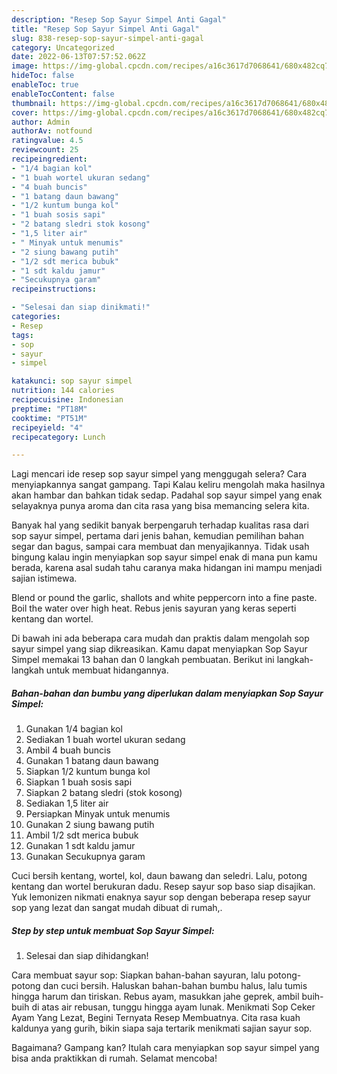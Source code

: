 ```yaml
---
description: "Resep Sop Sayur Simpel Anti Gagal"
title: "Resep Sop Sayur Simpel Anti Gagal"
slug: 838-resep-sop-sayur-simpel-anti-gagal
category: Uncategorized
date: 2022-06-13T07:57:52.062Z
image: https://img-global.cpcdn.com/recipes/a16c3617d7068641/680x482cq70/sop-sayur-simpel-foto-resep-utama.jpg
hideToc: false
enableToc: true
enableTocContent: false
thumbnail: https://img-global.cpcdn.com/recipes/a16c3617d7068641/680x482cq70/sop-sayur-simpel-foto-resep-utama.jpg
cover: https://img-global.cpcdn.com/recipes/a16c3617d7068641/680x482cq70/sop-sayur-simpel-foto-resep-utama.jpg
author: Admin
authorAv: notfound
ratingvalue: 4.5
reviewcount: 25
recipeingredient:
- "1/4 bagian kol"
- "1 buah wortel ukuran sedang"
- "4 buah buncis"
- "1 batang daun bawang"
- "1/2 kuntum bunga kol"
- "1 buah sosis sapi"
- "2 batang sledri stok kosong"
- "1,5 liter air"
- " Minyak untuk menumis"
- "2 siung bawang putih"
- "1/2 sdt merica bubuk"
- "1 sdt kaldu jamur"
- "Secukupnya garam"
recipeinstructions:

- "Selesai dan siap dinikmati!"
categories:
- Resep
tags:
- sop
- sayur
- simpel

katakunci: sop sayur simpel 
nutrition: 144 calories
recipecuisine: Indonesian
preptime: "PT18M"
cooktime: "PT51M"
recipeyield: "4"
recipecategory: Lunch

---
```



Lagi mencari ide resep sop sayur simpel yang menggugah selera? Cara menyiapkannya sangat gampang. Tapi Kalau keliru mengolah maka hasilnya akan hambar dan bahkan tidak sedap. Padahal sop sayur simpel yang enak selayaknya punya aroma dan cita rasa yang bisa memancing selera kita.


Banyak hal yang sedikit banyak berpengaruh terhadap kualitas rasa dari sop sayur simpel, pertama dari jenis bahan, kemudian pemilihan bahan segar dan bagus, sampai cara membuat dan menyajikannya. Tidak usah bingung kalau ingin menyiapkan sop sayur simpel enak di mana pun kamu berada, karena asal sudah tahu caranya maka hidangan ini mampu menjadi sajian istimewa.

Blend or pound the garlic, shallots and white peppercorn into a fine paste. Boil the water over high heat. Rebus jenis sayuran yang keras seperti kentang dan wortel.


Di bawah ini ada beberapa cara mudah dan praktis dalam mengolah sop sayur simpel yang siap dikreasikan. Kamu dapat menyiapkan Sop Sayur Simpel memakai 13 bahan dan 0 langkah pembuatan. Berikut ini langkah-langkah untuk membuat hidangannya.

<!--inarticleads1-->

##### Bahan-bahan dan bumbu yang diperlukan dalam menyiapkan Sop Sayur Simpel:

1. Gunakan 1/4 bagian kol
1. Sediakan 1 buah wortel ukuran sedang
1. Ambil 4 buah buncis
1. Gunakan 1 batang daun bawang
1. Siapkan 1/2 kuntum bunga kol
1. Siapkan 1 buah sosis sapi
1. Siapkan 2 batang sledri (stok kosong)
1. Sediakan 1,5 liter air
1. Persiapkan  Minyak untuk menumis
1. Gunakan 2 siung bawang putih
1. Ambil 1/2 sdt merica bubuk
1. Gunakan 1 sdt kaldu jamur
1. Gunakan Secukupnya garam


Cuci bersih kentang, wortel, kol, daun bawang dan seledri. Lalu, potong kentang dan wortel berukuran dadu. Resep sayur sop baso siap disajikan. Yuk lemonizen nikmati enaknya sayur sop dengan beberapa resep sayur sop yang lezat dan sangat mudah dibuat di rumah,. 

<!--inarticleads2-->

##### Step by step untuk membuat Sop Sayur Simpel:


1. Selesai dan siap dihidangkan!

Cara membuat sayur sop: Siapkan bahan-bahan sayuran, lalu potong-potong dan cuci bersih. Haluskan bahan-bahan bumbu halus, lalu tumis hingga harum dan tiriskan. Rebus ayam, masukkan jahe geprek, ambil buih-buih di atas air rebusan, tunggu hingga ayam lunak. Menikmati Sop Ceker Ayam Yang Lezat, Begini Ternyata Resep Membuatnya. Cita rasa kuah kaldunya yang gurih, bikin siapa saja tertarik menikmati sajian sayur sop. 

Bagaimana? Gampang kan? Itulah cara menyiapkan sop sayur simpel yang bisa anda praktikkan di rumah. Selamat mencoba!
